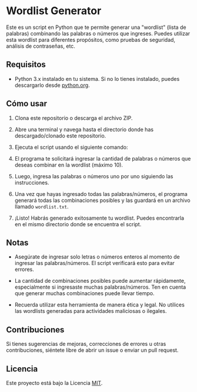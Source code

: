 # Wordlist Generator

Este es un script en Python que te permite generar una "wordlist" (lista de palabras) combinando las palabras o números que ingreses. Puedes utilizar esta wordlist para diferentes propósitos, como pruebas de seguridad, análisis de contraseñas, etc.

## Requisitos

- Python 3.x instalado en tu sistema. Si no lo tienes instalado, puedes descargarlo desde [python.org](https://www.python.org/downloads/).

## Cómo usar

1. Clona este repositorio o descarga el archivo ZIP.

2. Abre una terminal y navega hasta el directorio donde has descargado/clonado este repositorio.

3. Ejecuta el script usando el siguiente comando:


4. El programa te solicitará ingresar la cantidad de palabras o números que deseas combinar en la wordlist (máximo 10).

5. Luego, ingresa las palabras o números uno por uno siguiendo las instrucciones.

6. Una vez que hayas ingresado todas las palabras/números, el programa generará todas las combinaciones posibles y las guardará en un archivo llamado `wordlist.txt`.

7. ¡Listo! Habrás generado exitosamente tu wordlist. Puedes encontrarla en el mismo directorio donde se encuentra el script.

## Notas

- Asegúrate de ingresar solo letras o números enteros al momento de ingresar las palabras/números. El script verificará esto para evitar errores.

- La cantidad de combinaciones posibles puede aumentar rápidamente, especialmente si ingresaste muchas palabras/números. Ten en cuenta que generar muchas combinaciones puede llevar tiempo.

- Recuerda utilizar esta herramienta de manera ética y legal. No utilices las wordlists generadas para actividades maliciosas o ilegales.

## Contribuciones

Si tienes sugerencias de mejoras, correcciones de errores u otras contribuciones, siéntete libre de abrir un issue o enviar un pull request.

## Licencia

Este proyecto está bajo la Licencia [MIT](LICENSE).
